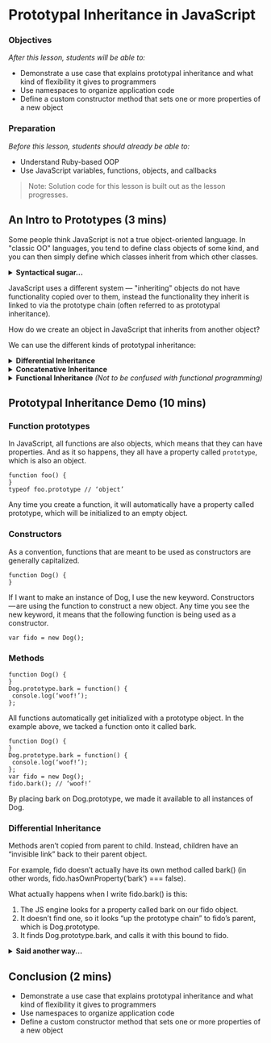 # Prototypal Inheritance in JavaScript

### Objectives
*After this lesson, students will be able to:*

- Demonstrate a use case that explains prototypal inheritance and what kind of flexibility it gives to programmers 
- Use namespaces to organize application code 
- Define a custom constructor method that sets one or more properties of a new object 

### Preparation
*Before this lesson, students should already be able to:*

- Understand Ruby-based OOP
- Use JavaScript variables, functions, objects, and callbacks

> Note: Solution code for this lesson is built out as the lesson progresses.

## An Intro to Prototypes (3 mins)


Some people think JavaScript is not a true object-oriented language. In "classic OO" languages, you tend to define class objects of some kind, and you can then simply define which classes inherit from which other classes. 

<details>

  <summary><strong>Syntactical sugar...</strong></summary>

  > * The class keyword is introduced in ES2015, but is syntactical sugar, JavaScript remains prototype-based

</details>

JavaScript uses a different system — "inheriting" objects do not have functionality copied over to them, instead the functionality they inherit is linked to via the prototype chain (often referred to as prototypal inheritance).

How do we create an object in JavaScript that inherits from another object?

We can use the different kinds of prototypal inheritance:

<details>

  <summary><strong>Differential Inheritance</strong></summary>

  > * A delegate prototype is an object that serves as a base for another object. When you inherit from a delegate prototype, the new object gets a reference to the prototype.

</details>
<details>

  <summary><strong>Concatenative Inheritance</strong></summary>

  > * Concatenative inheritance is the process of copying the properties from one object to another, without retaining a reference between the two objects. It relies on JavaScript’s dynamic object extension feature.

</details>
<details>

  <summary><strong>Functional Inheritance</strong> *(Not to be confused with functional programming)*</summary>

  > * Coined by Douglas Crockford in “JavaScript: The Good Parts”. Functional inheritance makes use of a factory function, and then tacks on new properties using concatenative inheritance.

</details>

## Prototypal Inheritance Demo (10 mins)

### Function prototypes
In JavaScript, all functions are also objects, which means that they can have properties. And as it so happens, they all have a property called `prototype`, which is also an object.
```
function foo() {
}
typeof foo.prototype // ‘object’
```
Any time you create a function, it will automatically have a property called prototype, which will be initialized to an empty object.

### Constructors

As a convention, functions that are meant to be used as constructors are generally capitalized.

```
function Dog() {
}
```

If I want to make an instance of Dog, I use the new keyword. Constructors — are using the function to construct a new object. Any time you see the new keyword, it means that the following function is being used as a constructor.

```
var fido = new Dog();
```

### Methods

```
function Dog() {
}
Dog.prototype.bark = function() {
 console.log(‘woof!’);
};
```

All functions automatically get initialized with a prototype object. In the example above, we tacked a function onto it called bark.

```
function Dog() {
}
Dog.prototype.bark = function() {
 console.log(‘woof!’);
};
var fido = new Dog();
fido.bark(); // ‘woof!’
```

By placing bark on Dog.prototype, we made it available to all instances of Dog.

### Differential Inheritance

Methods aren’t copied from parent to child. Instead, children have an “invisible link” back to their parent object.

For example, fido doesn’t actually have its own method called bark() (in other words, fido.hasOwnProperty(‘bark’) === false).

What actually happens when I write fido.bark() is this:
1. The JS engine looks for a property called bark on our fido object.
2. It doesn’t find one, so it looks “up the prototype chain” to fido’s parent, which is Dog.prototype.
3. It finds Dog.prototype.bark, and calls it with this bound to fido.

<details>

  <summary><strong>Said another way...</strong></summary>

  > * There’s really no such property as fido.bark. It doesn’t exist. Instead, fido has access to the bark() method on Dog.prototype because it’s an instance of Dog. This is the “invisible link” I mentioned. More commonly, it’s referred to as the “prototype chain”.
</details>


## Conclusion (2 mins)

- Demonstrate a use case that explains prototypal inheritance and what kind of flexibility it gives to programmers 
- Use namespaces to organize application code 
- Define a custom constructor method that sets one or more properties of a new object 
